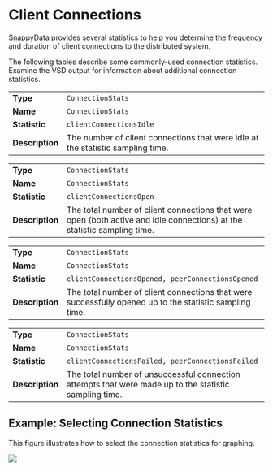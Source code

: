 # Client Connections

SnappyData provides several statistics to help you determine the frequency and duration of client connections to the distributed system.

The following tables describe some commonly-used connection statistics. Examine the VSD output for information about additional connection statistics.

|                 |                                                                                 |
|-----------------|---------------------------------------------------------------------------------|
| **Type**        | `ConnectionStats`                            |
| **Name**        | `ConnectionStats`                            |
| **Statistic**   | `clientConnectionsIdle`                      |
| **Description** | The number of client connections that were idle at the statistic sampling time. |

|                 |                                                                                                                          |
|-----------------|--------------------------------------------------------------------------------------------------------------------------|
| **Type**        | `ConnectionStats`                                                                     |
| **Name**        | `ConnectionStats`                                                                     |
| **Statistic**   | `clientConnectionsOpen`                                                               |
| **Description** | The total number of client connections that were open (both active and idle connections) at the statistic sampling time. |

|                 |                                                                                                         |
|-----------------|---------------------------------------------------------------------------------------------------------|
| **Type**        | `ConnectionStats`                                                    |
| **Name**        | `ConnectionStats`                                                    |
| **Statistic**   | `clientConnectionsOpened, peerConnectionsOpened`                     |
| **Description** | The total number of client connections that were successfully opened up to the statistic sampling time. |

|                 |                                                                                                        |
|-----------------|--------------------------------------------------------------------------------------------------------|
| **Type**        | `ConnectionStats`                                                   |
| **Name**        | `ConnectionStats`                                                   |
| **Statistic**   | `clientConnectionsFailed, peerConnectionsFailed`                    |
| **Description** | The total number of unsuccessful connection attempts that were made up to the statistic sampling time. |

<a id="example-connectionstatistics"></a>
## Example: Selecting Connection Statistics

This figure illustrates how to select the connection statistics for graphing.

![](../Images/vsd/vsd-connection-stats.png")


